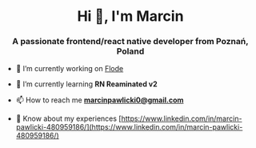 <h1 align="center">Hi 👋, I'm Marcin</h1>
<h3 align="center">A passionate frontend/react native developer from Poznań, Poland</h3>

- 🔭 I’m currently working on [Flode](https://github.com/dynamichny/flode)

- 🌱 I’m currently learning **RN Reaminated v2**

- 📫 How to reach me **marcinpawlicki0@gmail.com**

- 📄 Know about my experiences [https://www.linkedin.com/in/marcin-pawlicki-480959186/](https://www.linkedin.com/in/marcin-pawlicki-480959186/)
